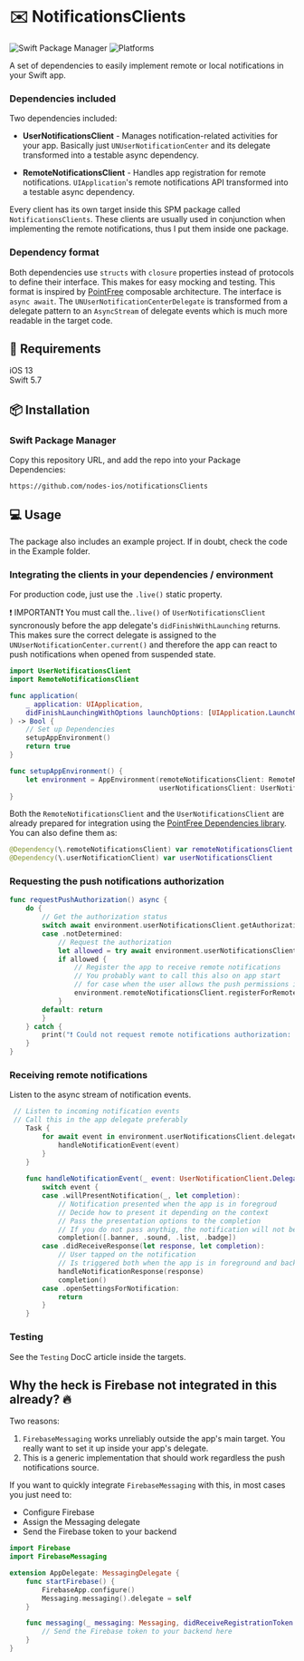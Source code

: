 # ✉️️ NotificationsClients
![Swift Package Manager](https://img.shields.io/badge/Swift_Package_Manager-compatible-orange) ![Platforms](https://img.shields.io/badge/platforms-iOS%20-lightgrey.svg)

A set of dependencies to easily implement remote or local notifications in your Swift app. 

### Dependencies included
Two dependencies included:
- **UserNotificationsClient** - Manages notification-related activities for your app. Basically just `UNUserNotificationCenter` and its delegate transformed into a testable async dependency.

- **RemoteNotificationsClient** - Handles app registration for remote notifications. `UIApplication`'s remote notifications API transformed into a testable async dependency.

Every client has its own target inside this SPM package called `NotificationsClients`. These clients are usually used in conjunction when implementing the remote notifications, thus I put them inside one package.

### Dependency format
Both dependencies use `structs` with `closure` properties instead of protocols to define their interface. This makes for easy mocking and testing. This format is inspired by [PointFree](https://www.pointfree.co/) composable architecture. 
The interface is `async await`. The `UNUserNotificationCenterDelegate` is transformed from a delegate pattern to an `AsyncStream` of delegate events which is much more readable in the target code. 

## 📝 Requirements

iOS 13  
Swift 5.7

## 📦 Installation

### Swift Package Manager
Copy this repository URL, and add the repo into your Package Dependencies:
```
https://github.com/nodes-ios/notificationsClients
```

## 💻 Usage
The package also includes an example project. If in doubt, check the code in the Example folder. 

### Integrating the clients in your dependencies / environment
For production code, just use the `.live()` static property.

❗️ IMPORTANT❗️
 You must call the.`.live()`  of `UserNotificationsClient` syncronously before the app delegate's `didFinishWithLaunching` returns. This makes sure the correct delegate is assigned to the `UNUserNotificationCenter.current()` and therefore the app can react to push notifications when opened from suspended state. 
```swift
import UserNotificationsClient
import RemoteNotificationsClient

func application(
    _ application: UIApplication,
    didFinishLaunchingWithOptions launchOptions: [UIApplication.LaunchOptionsKey: Any]? = nil
) -> Bool {
    // Set up Dependencies
    setupAppEnvironment()
    return true
}

func setupAppEnvironment() {
    let environment = AppEnvironment(remoteNotificationsClient: RemoteNotificationsClient.live,
                                     userNotificationsClient: UserNotificationsClient.live())
}
```

Both the `RemoteNotificationsClient` and the `UserNotificationsClient` are already prepared for integration using the [PointFree Dependencies library](https://github.com/pointfreeco/swift-dependencies). You can also define them as: 
```swift
@Dependency(\.remoteNotificationsClient) var remoteNotificationsClient
@Dependency(\.userNotificationClient) var userNotificationsClient
```

### Requesting the push notifications authorization
```swift
func requestPushAuthorization() async {
    do {
        // Get the authorization status
        switch await environment.userNotificationsClient.getAuthorizationStatus() {
        case .notDetermined:
            // Request the authorization
            let allowed = try await environment.userNotificationsClient.requestAuthorization([.alert, .badge, .sound])
            if allowed {
                // Register the app to receive remote notifications
                // You probably want to call this also on app start
                // for case when the user allows the push permissions in the iOS settings
                environment.remoteNotificationsClient.registerForRemoteNotifications()
            }
        default: return
        }
    } catch {
        print("❗️ Could not request remote notifications authorization: \(error)")
    }
}
```

### Receiving remote notifications
Listen to the async stream of notification events. 
```swift
 // Listen to incoming notification events
 // Call this in the app delegate preferably
    Task {
        for await event in environment.userNotificationsClient.delegate() {
            handleNotificationEvent(event)
        }
    }
    
    func handleNotificationEvent(_ event: UserNotificationClient.DelegateEvent) {
        switch event {
        case .willPresentNotification(_, let completion):
            // Notification presented when the app is in foregroud
            // Decide how to present it depending on the context
            // Pass the presentation options to the completion
            // If you do not pass anythig, the notification will not be presented
            completion([.banner, .sound, .list, .badge])
        case .didReceiveResponse(let response, let completion):
            // User tapped on the notification
            // Is triggered both when the app is in foreground and background
            handleNotificationResponse(response)
            completion()
        case .openSettingsForNotification:
            return
        }
    }
```
### Testing
See the `Testing` DocC article inside the targets.


## Why the heck is Firebase not integrated in this already? 🔥
Two reasons: 
1. `FirebaseMessaging` works unreliably outside the app's main target. You really want to set it up inside your app's delegate. 
2. This is a generic implementation that should work regardless the push notifications source.

If you want to quickly integrate `FirebaseMessaging` with this, in most cases you just need to: 
- Configure Firebase
- Assign the Messaging delegate
- Send the Firebase token to your backend

```swift
import Firebase
import FirebaseMessaging

extension AppDelegate: MessagingDelegate {
    func startFirebase() {
        FirebaseApp.configure()
        Messaging.messaging().delegate = self
    }

    func messaging(_ messaging: Messaging, didReceiveRegistrationToken fcmToken: String?) {
        // Send the Firebase token to your backend here
    }
}
```









